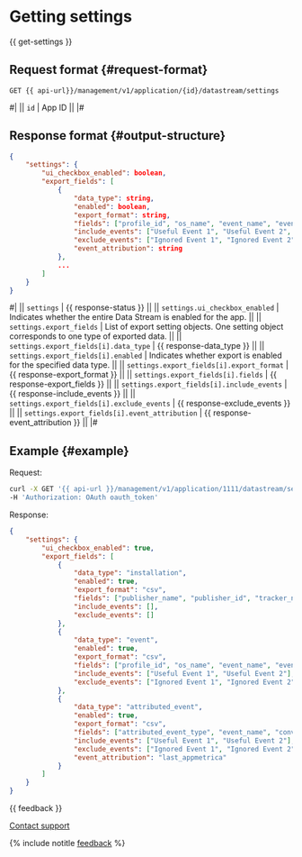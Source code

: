 # Getting settings

{{ get-settings }}

## Request format {#request-format}

```
GET {{ api-url}}/management/v1/application/{id}/datastream/settings
```

#|
|| `id` | App ID ||
|#

## Response format {#output-structure}

```json translate=no
{
    "settings": {
        "ui_checkbox_enabled": boolean,
        "export_fields": [
            {
                "data_type": string,
                "enabled": boolean,
                "export_format": string,
                "fields": ["profile_id", "os_name", "event_name", "event_timestamp", ... ],
                "include_events": ["Useful Event 1", "Useful Event 2", ... ],
                "exclude_events": ["Ignored Event 1", "Ignored Event 2", ... ],
                "event_attribution": string
            },
            ...
        ]
    }
}
```

#|
|| `settings` | {{ response-status }} ||
|| `settings.ui_checkbox_enabled` | Indicates whether the entire Data Stream is enabled for the app. ||
|| `settings.export_fields` | List of export setting objects. One setting object corresponds to one type of exported data. ||
|| `settings.export_fields[i].data_type` | {{ response-data_type }} ||
|| `settings.export_fields[i].enabled` | Indicates whether export is enabled for the specified data type. ||
|| `settings.export_fields[i].export_format` | {{ response-export_format }} ||
|| `settings.export_fields[i].fields` | {{ response-export_fields }} ||
|| `settings.export_fields[i].include_events` | {{ response-include_events }} ||
|| `settings.export_fields[i].exclude_events` | {{ response-exclude_events }} ||
|| `settings.export_fields[i].event_attribution` | {{ response-event_attribution }} ||
|#

## Example {#example}

Request:

```bash translate=no
curl -X GET '{{ api-url }}/management/v1/application/1111/datastream/settings' \
-H 'Authorization: OAuth oauth_token'
```

Response:

```json translate=no
{
    "settings": {
        "ui_checkbox_enabled": true,
        "export_fields": [
            {
                "data_type": "installation",
                "enabled": true,
                "export_format": "csv",
                "fields": ["publisher_name", "publisher_id", "tracker_name", "tracking_id", "click_timestamp"],
                "include_events": [],
                "exclude_events": []
            },
            {
                "data_type": "event",
                "enabled": true,
                "export_format": "csv",
                "fields": ["profile_id", "os_name", "event_name", "event_timestamp"],
                "include_events": ["Useful Event 1", "Useful Event 2"],
                "exclude_events": ["Ignored Event 1", "Ignored Event 2"]
            },
            {
                "data_type": "attributed_event",
                "enabled": true,
                "export_format": "csv",
                "fields": ["attributed_event_type", "event_name", "conversion_id", "conversion_name"],
                "include_events": ["Useful Event 1", "Useful Event 2"],
                "exclude_events": ["Ignored Event 1", "Ignored Event 2"],
                "event_attribution": "last_appmetrica"
            }
        ]
    }
}
```

{{ feedback }}

<a href="../../../troubleshooting/feedback-new">
  <span class="button">Contact support</span>
</a>

{% include notitle [feedback](../../../_includes/feedback-button.md) %}
